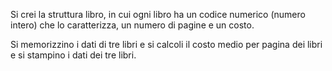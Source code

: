 Si crei la struttura libro, in cui ogni libro ha un codice numerico (numero intero) che lo caratterizza, un numero di pagine e un costo.

Si memorizzino i dati di tre libri e si calcoli il costo medio per pagina dei libri e si stampino i dati dei tre libri.